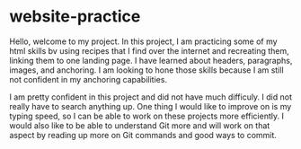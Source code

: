 # website-practice

Hello, welcome to my project. In this project, I am practicing some of my html skills bv using recipes that I find over the internet and recreating them, linking them to one landing page. I have learned about headers, paragraphs, images, and anchoring. I am looking to hone those skills because I am still not confident in my anchoring capabilities. 

I am pretty confident in this project and did not have much difficuly. I did not really have to search anything up. One thing I would like to improve on is my typing speed, so I can be able to work on these projects more efficiently. I would also like to be able to understand Git more and will work on that aspect by reading up more on Git commands and good ways to commit.